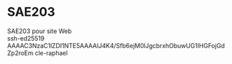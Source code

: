 <h1>SAE203</h1> 
SAE203 pour site Web <br>
ssh-ed25519 AAAAC3NzaC1lZDI1NTE5AAAAIJ4K4/Sfb6ejM0lJgcbrxhObuwUG1IHGFojGdZp2roEm cle-raphael

